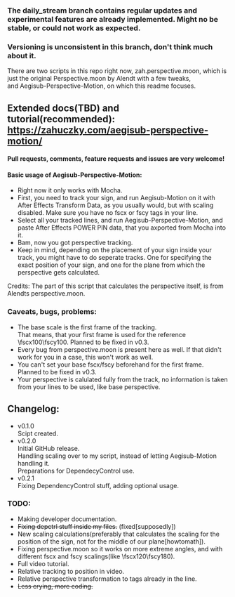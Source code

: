 ### The daily_stream branch contains regular updates and experimental features are already implemented. Might no be stable, or could not work as expected. 
### Versioning is unconsistent in this branch, don't think much about it.

There are two scripts in this repo right now, zah.perspective.moon, which is just the original Perspective.moon by Alendt with a few tweaks, <br>and Aegisub-Perspective-Motion, on which this readme focuses.

## Extended docs(TBD) and tutorial(recommended): https://zahuczky.com/aegisub-perspective-motion/

#### Pull requests, comments, feature requests and issues are very welcome!

#### Basic usage of Aegisub-Perspective-Motion:<br>

- Right now it only works with Mocha.<br>
- First, you need to track your sign, and run Aegisub-Motion on it with After Effects Transform Data, as you usually would, but with scaling disabled. Make sure you have no fscx or fscy tags in your line.<br>
- Select all your tracked lines, and run Aegisub-Perspective-Motion, and paste After Effects POWER PIN data, that you axported from Mocha into it.<br>
- Bam, now you got perspective tracking.<br>
- Keep in mind, depending on the placement of your sign inside your track, you might have to do seperate tracks. One for specifying the exact position of your sign, and one for the plane from which the perspective gets calculated. 

Credits: The part of this script that calculates the perspective itself, is from Alendts perspective.moon. 

### Caveats, bugs, problems:<br>
- The base scale is the first frame of the tracking.<br>
    That means, that your first frame is used for the reference \fscx100\fscy100. Planned to be fixed in v0.3.
- Every bug from perspective.moon is present here as well. If that didn't work for you in a case, this won't work as well.
- You can't set your base fscx/fscy beforehand for the first frame. Planned to be fixed in v0.3.
- Your perspective is calulated fully from the track, no information is taken from your lines to be used, like base perspective.

## Changelog:
- v0.1.0 <br> 
    Scipt created.
- v0.2.0 <br> 
    Initial GitHub release. <br> 
    Handling scaling over to my script, instead of letting Aegisub-Motion handling it. <br>
    Preparations for DependecyControl use. 
- v0.2.1 <br>
    Fixing DependencyControl stuff, adding optional usage. 

### TODO:<br>
- Making developer documentation.<br>
- ~~Fixing depctrl stuff inside my files.~~ (fixed[supposedly])<br>
- New scaling calculations(preferably that calculates the scaling for the position of the sign, not for the middle of our plane[howtomath]).<br>
- Fixing perspective.moon so it works on more extreme angles, and with different fscx and fscy scalings(like \fscx120\fscy180).<br>
- Full video tutorial.<br>
- Relative tracking to position in video. <br>
- Relative perspective transformation to tags already in the line.<br>
- ~~Less crying, more coding.~~
